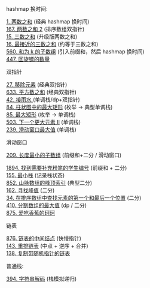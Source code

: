 hashmap 换时间:

<div class="outerlink">
<a href="../_leetcode/1.html">1. 两数之和</a> (经典 hashmap 换时间) <br>
<a href="../_leetcode/167.html">167. 两数之和 2</a> (排序数组双指针) <br>
<a href="../_leetcode/15.html">15. 三数之和</a> (升级版两数之和)<br>
<a href="../_leetcode/16.html">16. 最接近的三数之和</a> (约等于三数之和)<br>
<a href="../_leetcode/560.html">560. 和为 k 的子数组</a> (引入前缀和，然后 hashmap 换时间) <br>
<a href="../_leetcode/447/">447. 回旋镖的数量</a><br>
</div>

双指针

<div class="outerlink">
<a href="../../_leetcode/27/">27. 移除元素</a> (经典双指针) <br>
<a href="../../_leetcode/633/">633. 平方数之和</a> (经典双指针) <br>
<a href="../../_leetcode/42/">42. 接雨水 </a> (单调栈/dp+双指针) <br>
<a href="../../_leetcode/84/">84. 柱状图中的最大矩形</a> (枚举 -> 典型单调栈) <br>
<a href="../../_leetcode/85/">85. 最大矩形</a> (枚举 -> 单调栈) <br>
<a href="../../_leetcode/503/">503. 下一个更大元素 II</a> (单调栈) <br>
<a href="../../_leetcode/239/">239. 滑动窗口最大值</a> (单调栈) <br>
</div>

滑动窗口

<div class="outerlink">
<a href="../_leetcode/209/">209. 长度最小的子数组</a> (前缀和+二分 / 滑动窗口)<br>
</div>

<a href="../_leetcode/1894/">1894. 找到需要补充粉笔的学生编号</a> (前缀和 + 二分) <br>
<a href="../_leetcode/155/">155. 最小栈</a> (记录栈状态)<br>
<a href="../_leetcode/852/">852. 山脉数组的峰顶索引</a> (典型二分) <br>
<a href="../_leetcode/162/">162. 寻找峰值</a> (二分) <br>
<a href=../_leetcode/34/>34. 在排序数组中查找元素的第一个和最后一个位置</a> (二分) <br>
<a href="../_leetcode/410/">410. 分割数组的最大值</a> (dp / 二分) <br>
<a href="../../_leetcode/875/">875. 爱吃香蕉的珂珂</a> <br>

链表

<div class="outerlink">
<a href="../_leetcode/876/">876. 链表的中间结点</a> (快慢指针) <br>
<a href="../_leetcode/143/">143. 重排链表</a> (中点 + 逆序 + 合并) <br>
<a href="../_leetcode/138/">138. 复制带随机指针的链表</a> <br>
</div>

普通栈:

<a href="../_leetcode/394/">394. 字符串解码</a> (栈模拟递归) <br>
